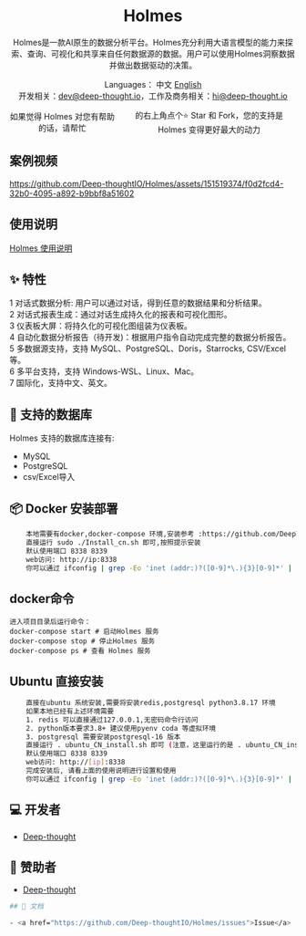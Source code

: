 <h1 align="center">Holmes</h1>

<div align="center">

Holmes是一款AI原生的数据分析平台。Holmes充分利用大语言模型的能力来探索、查询、可视化和共享来自任何数据源的数据。用户可以使用Holmes洞察数据并做出数据驱动的决策。


</div>




<div align="center">

  Languages： 中文 [English](README.md)<br>
 开发相关：dev@deep-thought.io，工作及商务相关：hi@deep-thought.io

  <div style="display: flex; align-items: center;">
    如果觉得 Holmes 对您有帮助的话，请帮忙<a style="display: flex; align-items: center;margin:0px 6px" target="_blank" href='https://github.com/Deep-thoughtIO/Holmes'></a>
    的右上角点个⭐ Star 和 Fork，您的支持是 Holmes 变得更好最大的动力
  </div>
</div>



## 案例视频

https://github.com/Deep-thoughtIO/Holmes/assets/151519374/f0d2fcd4-32b0-4095-a892-b9bbf8a51602

## 使用说明
[Holmes 使用说明](client/app/assets/images/cn/user_manual_cn.md)


## ✨ 特性

1 对话式数据分析: 用户可以通过对话，得到任意的数据结果和分析结果。\
2 对话式报表生成：通过对话生成持久化的报表和可视化图形。\
3 仪表板大屏：将持久化的可视化图组装为仪表板。\
4 自动化数据分析报告（待开发)：根据用户指令自动完成完整的数据分析报告。\
5 多数据源支持，支持 MySQL、PostgreSQL、Doris，Starrocks, CSV/Excel等。\
6 多平台支持，支持 Windows-WSL、Linux、Mac。\
7 国际化，支持中文、英文。


## 🚀 支持的数据库

Holmes 支持的数据库连接有:
- MySQL
- PostgreSQL
- csv/Excel导入

## 📦 Docker 安装部署

```bash
    本地需要有docker,docker-compose 环境,安装参考 :https://github.com/DeepThought-AI/Holmes/blob/main/安装docker说明.md
    直接运行 sudo ./Install_cn.sh 即可,按照提示安装
    默认使用端口 8338 8339
    web访问: http://ip:8338
    你可以通过 ifconfig | grep -Eo 'inet (addr:)?([0-9]*\.){3}[0-9]*' | grep -vE '^inet 127(\.[0-9]{1,3}){3}'
```

## docker命令
    进入项目目录后运行命令：
    docker-compose start # 启动Holmes 服务
    docker-compose stop # 停止Holmes 服务
    docker-compose ps # 查看 Holmes 服务


## Ubuntu 直接安装

```bash
    直接在ubuntu 系统安装,需要将安装redis,postgresql python3.8.17 环境
    如果本地已经有上述环境需要
    1. redis 可以直接通过127.0.0.1,无密码命令行访问
    2. python版本要求3.8+ 建议使用pyenv coda 等虚拟环境
    3. postgresql 需要安装postgresql-16 版本
    直接运行 . ubuntu_CN_install.sh 即可 (注意，这里运行的是 . ubuntu_CN_install.sh 而不是sh xxx， 因为需要运行python 虚拟环境)
    默认使用端口 8338 8339
    web访问: http://[ip]:8338
    完成安装后, 请看上面的使用说明进行设置和使用
    你可以通过 ifconfig | grep -Eo 'inet (addr:)?([0-9]*\.){3}[0-9]*' | grep -vE '^inet 127(\.[0-9]{1,3}){3}'
```


## 💻 开发者

- [Deep-thought](https://github.com/Deep-thoughtIO)

## 💖 赞助者

- [Deep-thought](https://github.com/Deep-thoughtIO)
```bash
## 📑 文档

- <a href="https://github.com/Deep-thoughtIO/Holmes/issues">Issue</a>

